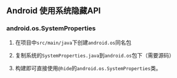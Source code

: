 ## Android 使用系统隐藏API

### android.os.SystemProperties

1. 在项目中`src/main/java`下创建`android.os`同名包

2. 复制系统的`SystemProperties.java`到`android.os`包下（需要源码）

3. 构建即可直接使用`@hide`的`android.os.SystemProperties`类。
